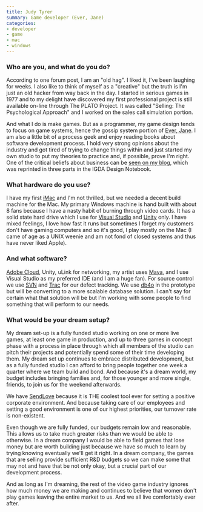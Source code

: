 ```yaml
---
title: Judy Tyrer
summary: Game developer (Ever, Jane)
categories:
- developer
- game
- mac
- windows
---
```


### Who are you, and what do you do?

According to one forum post, I am an "old hag". I liked it, I've been laughing for weeks. I also like to think of myself as a "creative" but the truth is I'm just an old hacker from way back in the day. I started in serious games in 1977 and to my delight have discovered my first professional project is still available on-line through The PLATO Project. It was called "Selling: The Psychological Approach" and I worked on the sales call simulation portion. 

And what I do is make games. But as a programmer, my game design tends to focus on game systems, hence the gossip system portion of [Ever, Jane][ever-jane]. I am also a little bit of a process geek and enjoy reading books about software development process. I hold very strong opinions about the industry and got tired of trying to change things within and just started my own studio to put my theories to practice and, if possible, prove I'm right. One of the critical beliefs about business can be [seen on my blog](http://www.3turnproductions.com/blog/2013/5/8/advantages-of-distributed-development-and-work-from-home "Judy's post on working from home."), which was reprinted in three parts in the IGDA Design Notebook.

### What hardware do you use?

I have my first [iMac][] and I'm not thrilled, but we needed a decent build machine for the Mac. My primary Windows machine is hand built with about 8 fans because I have a nasty habit of burning through video cards. It has a solid state hard drive which I use for [Visual Studio][visual-studio] and [Unity][] only. I have mixed feelings, I love how fast it runs but sometimes I forget my customers don't have gaming computers and so it's good, I play mostly on the Mac (I came of age as a UNIX weenie and am not fond of closed systems and thus have never liked Apple).

### And what software?

[Adobe Cloud][creative-cloud], Unity, uLink for networking, my artist uses [Maya][], and I use Visual Studio as my preferred IDE (and I am a huge fan). For source control we use [SVN][subversion] and [Trac][] for our defect tracking. We use [db4o][] in the prototype but will be converting to a more scalable database solution. I can't say for certain what that solution will be but I'm working with some people to find something that will perform to our needs.

### What would be your dream setup?

My dream set-up is a fully funded studio working on one or more live games, at least one game in production, and up to three games in concept phase with a process in place through which all members of the studio can pitch their projects and potentially spend some of their time developing them.  My dream set up continues to embrace distributed development, but as a fully funded studio I can afford to bring people together one week a quarter where we team build and bond. And because it's a dream world, my budget includes bringing families and, for those younger and more single, friends, to join us for the weekend afterwards. 

We have [SendLove][] because it is THE coolest tool ever for setting a positive corporate environment. And because taking care of our employees and setting a good environment is one of our highest priorities, our turnover rate is non-existent.

Even though we are fully funded, our budgets remain low and reasonable. This allows us to take much greater risks than we would be able to otherwise. In a dream company I would be able to field games that lose money but are worth building just because we have so much to learn by trying knowing eventually we'll get it right. In a dream company, the games that are selling provide sufficient R&D budgets so we can make some that may not and have that be not only okay, but a crucial part of our development process.

And as long as I'm dreaming, the rest of the video game industry ignores how much money we are making and continues to believe that women don't play games leaving the entire market to us. And we all live comfortably ever after.

[imac]: https://www.apple.com/imac/ "An all-in-one computer."
[unity]: https://unity3d.com/unity/ "A cross-platform game development tool."
[trac]: https://trac.edgewall.org/ "An issue tracker and wiki package for software development."
[sendlove]: http://www.sendlove.us/trial/index.php "An employee recognition and peer review service."
[subversion]: http://subversion.tigris.org/ "A version control system."
[maya]: https://www.autodesk.com/products/maya/overview "3D animation software."
[creative-cloud]: https://www.adobe.com/creativecloud.html "A subscription service for Adobe's creative suite."
[db4o]: https://en.wikipedia.org/wiki/Db4o "An embeddable database."
[visual-studio]: http://www.visualstudio.com "A Windows development environment."
[ever-jane]: http://www.everjane.com/ "An MMO set in the world of Jane Austen."
